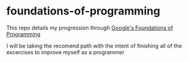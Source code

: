 # foundations-of-programming
This repo details my progression through [Google's Foundations of Programming](https://techdevguide.withgoogle.com/paths/foundational/)

I will be taking the recomend path with the intent of finishing all of the excercises to improve myself as a programmer
